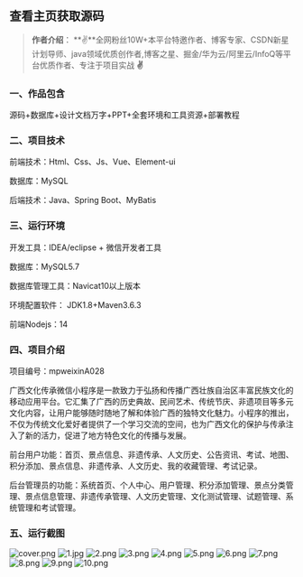 
 
## 查看主页获取源码

> **作者介绍**： **✌**全网粉丝10W+本平台特邀作者、博客专家、CSDN新星计划导师、java领域优质创作者,博客之星、掘金/华为云/阿里云/InfoQ等平台优质作者、专注于项目实战 **✌**

  

### 一、作品包含

源码+数据库+设计文档万字+PPT+全套环境和工具资源+部署教程

### 二、项目技术

前端技术：Html、Css、Js、Vue、Element-ui

数据库：MySQL

后端技术：Java、Spring Boot、MyBatis

  

### 三、运行环境

开发工具：IDEA/eclipse + 微信开发者工具

数据库：MySQL5.7

数据库管理工具：Navicat10以上版本

环境配置软件： JDK1.8+Maven3.6.3

前端Nodejs：14


### 四、项目介绍
项目编号：mpweixinA028

广西文化传承微信小程序是一款致力于弘扬和传播广西壮族自治区丰富民族文化的移动应用平台。它汇集了广西的历史典故、民间艺术、传统节庆、非遗项目等多元文化内容，让用户能够随时随地了解和体验广西的独特文化魅力。小程序的推出，不仅为传统文化爱好者提供了一个学习交流的空间，也为广西文化的保护与传承注入了新的活力，促进了地方特色文化的传播与发展。

前台用户功能：首页、景点信息、非遗传承、人文历史、公告资讯、考试、地图、积分添加、景点信息、非遗传承、人文历史、我的收藏管理、考试记录。

后台管理员的功能：系统首页、个人中心、用户管理、积分添加管理、景点分类管理、景点信息管理、非遗传承管理、人文历史管理、文化测试管理、试题管理、系统管理和考试管理。

### 五、运行截图

![cover.png](./cover.png)
![1.jpg](./1.jpg)
![2.png](./2.png)
![3.png](./3.png)
![4.png](./4.png)
![5.png](./5.png)
![6.png](./6.png)
![7.png](./7.png)
![8.png](./8.png)
![9.png](./9.png)
![10.png](./10.png)




  
